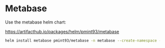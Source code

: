 # Metabase

Use the metabase helm chart:

https://artifacthub.io/packages/helm/pmint93/metabase

```bash
helm install metabase pmint93/metabase -n metabase --create-namespace -f values.yml
```
